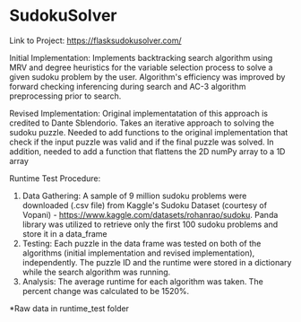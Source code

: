 # SudokuSolver
Link to Project: https://flasksudokusolver.com/

Initial Implementation: Implements backtracking search algorithm using MRV and degree heuristics for the variable selection process to solve a given sudoku problem by the user. Algorithm's efficiency was improved by forward checking inferencing during search and AC-3 algorithm preprocessing prior to search.

Revised Implementation: Original implementatation of this approach is credited to Dante Sblendorio. Takes an iterative approach to solving the sudoku puzzle. Needed to add functions to the original implementation that check if the input puzzle was valid and if the final puzzle was solved. In addition, needed to add a function that flattens the 2D numPy array to a 1D array


Runtime Test Procedure:

1. Data Gathering: A sample of 9 million sudoku problems were downloaded (.csv file) from Kaggle's Sudoku Dataset (courtesy of Vopani) - https://www.kaggle.com/datasets/rohanrao/sudoku. Panda library was utilized to retrieve only the first 100 sudoku problems and store it in a data_frame
2. Testing: Each puzzle in the data frame was tested on both of the algorithms (initial implementation and revised implementation), independently. The puzzle ID and the runtime were stored in a dictionary while the search algorithm was running.
3. Analysis: The average runtime for each algorithm was taken. The percent change was calculated to be 1520%. 

*Raw data in runtime_test folder 
